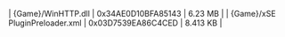 ﻿| {Game}/WinHTTP.dll             | 0x34AE0D10BFA85143 | 6.23 MB  | 
| {Game}/xSE PluginPreloader.xml | 0x03D7539EA86C4CED | 8.413 KB | 
